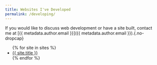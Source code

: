 ```yaml
---
title: Websites I've Developed
permalink: /developing/
---
```

If you would like to discuss web development or have a site built, contact me at [{{ metadata.author.email }}]({{ metadata.author.email }}).{.no-dropcap}

<ul>
{% for site in sites %}
<li><a href="{{ site.url }}">{{ site.title }}</a></li>
{% endfor %}
</ul>